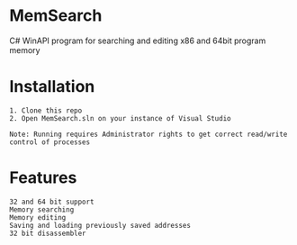 # MemSearch
C# WinAPI program for searching and editing x86 and 64bit program memory 

# Installation

```
1. Clone this repo
2. Open MemSearch.sln on your instance of Visual Studio

Note: Running requires Administrator rights to get correct read/write control of processes
```

# Features
```
32 and 64 bit support
Memory searching
Memory editing
Saving and loading previously saved addresses
32 bit disassembler
```
